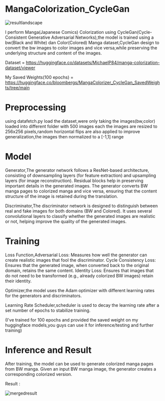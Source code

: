 # MangaColorization_CycleGan

![resultlandscape](https://github.com/user-attachments/assets/ccd495fb-f7d8-4794-8b69-506d7e8d6315)


I perform Manga(Japanese Comics) Colorization using CycleGan(Cycle-Consistent Generative Adversarial Networks),the model is trained using a bw(Black and White) dan Color(Colored) Manga dataset,CycleGan design to convert the bw images to color images and vice versa,while preserving the underlying structure and content of the images.

Dataset = https://huggingface.co/datasets/MichaelP84/manga-colorization-dataset/viewer

My Saved Weights(100 epochs) = https://huggingface.co/bloombergs/MangaColorizer_CycleGan_SavedWeights/tree/main

# Preprocessing
using datafetch.py load the dataset,were only taking the images(bw,color) loaded into different folder with 500 images each
the images are resized to 256x256 pixels,random horizontal flips are also applied to improve generalization,the images then normalized to a [-1,1] range

# Model
Generator,The generator network follows a ResNet-based architecture, consisting of downsampling layers (for feature extraction) and upsampling layers (for image reconstruction).
Residual blocks help in preserving important details in the generated images.
The generator converts BW manga pages to colorized manga and vice versa, ensuring that the content structure of the image is retained during the translation.

Discriminator,The discriminator network is designed to distinguish between real and fake images for both domains (BW and Colored).
It uses several convolutional layers to classify whether the generated images are realistic or not, helping improve the quality of the generated images.

# Training
Loss Function,Adversarial Loss: Measures how well the generator can create realistic images that fool the discriminator.
Cycle Consistency Loss: Ensures that the generated image, when converted back to the original domain, retains the same content.
Identity Loss: Ensures that images that do not need to be transformed (e.g., already colorized BW images) retain their identity.

Optimizer,the model uses the Adam optimizer with different learning rates for the generators and discriminators.

Learning Rate Scheduler,scheduler is used to decay the learning rate after a set number of epochs to stabilize training.

(I've trained for 100 epochs and provided the saved weight on my huggingface models,you guys can use it for inference/testing and further training)

# Inference and Result
After training, the model can be used to generate colorized manga pages from BW manga. Given an input BW manga image, the generator creates a corresponding colorized version.

Result : 

![mergedresult](https://github.com/user-attachments/assets/0cc13c9e-5f04-4f9c-81cc-3925932bfef1)



